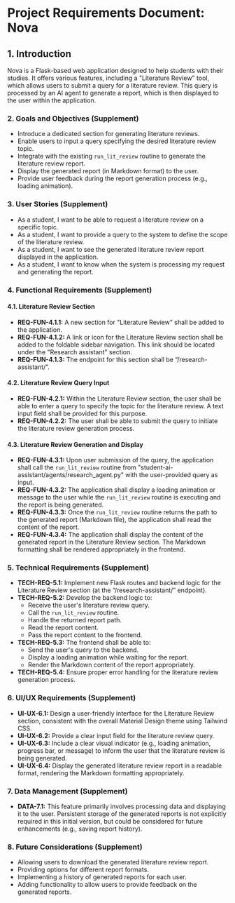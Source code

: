 # Project Requirements Document: Nova

## 1. Introduction

Nova is a Flask-based web application designed to help students with their studies. It offers various features, including a "Literature Review" tool, which allows users to submit a query for a literature review. This query is processed by an AI agent to generate a report, which is then displayed to the user within the application.

###   2. Goals and Objectives (Supplement)

* Introduce a dedicated section for generating literature reviews.
* Enable users to input a query specifying the desired literature review topic.
* Integrate with the existing `run_lit_review` routine to generate the literature review report.
* Display the generated report (in Markdown format) to the user.
* Provide user feedback during the report generation process (e.g., loading animation).

###   3. User Stories (Supplement)

* As a student, I want to be able to request a literature review on a specific topic.
* As a student, I want to provide a query to the system to define the scope of the literature review.
* As a student, I want to see the generated literature review report displayed in the application.
* As a student, I want to know when the system is processing my request and generating the report.

###   4. Functional Requirements (Supplement)

####   4.1. Literature Review Section

* **REQ-FUN-4.1.1:** A new section for "Literature Review" shall be added to the application.
* **REQ-FUN-4.1.2:** A link or icon for the Literature Review section shall be added to the foldable sidebar navigation. This link should be located under the "Research assistant" section.
* **REQ-FUN-4.1.3:** The endpoint for this section shall be “/research-assistant/”.

####   4.2. Literature Review Query Input

* **REQ-FUN-4.2.1:** Within the Literature Review section, the user shall be able to enter a query to specify the topic for the literature review. A text input field shall be provided for this purpose.
* **REQ-FUN-4.2.2:** The user shall be able to submit the query to initiate the literature review generation process.

####   4.3. Literature Review Generation and Display

* **REQ-FUN-4.3.1:** Upon user submission of the query, the application shall call the `run_lit_review` routine from "student-ai-assistant/agents/research_agent.py" with the user-provided query as input.
* **REQ-FUN-4.3.2:** The application shall display a loading animation or message to the user while the `run_lit_review` routine is executing and the report is being generated.
* **REQ-FUN-4.3.3:** Once the `run_lit_review` routine returns the path to the generated report (Markdown file), the application shall read the content of the report.
* **REQ-FUN-4.3.4:** The application shall display the content of the generated report in the Literature Review section. The Markdown formatting shall be rendered appropriately in the frontend.

###   5. Technical Requirements (Supplement)

* **TECH-REQ-5.1:** Implement new Flask routes and backend logic for the Literature Review section (at the “/research-assistant/” endpoint).
* **TECH-REQ-5.2:** Develop the backend logic to:
    * Receive the user's literature review query.
    * Call the `run_lit_review` routine.
    * Handle the returned report path.
    * Read the report content.
    * Pass the report content to the frontend.
* **TECH-REQ-5.3:** The frontend shall be able to:
    * Send the user's query to the backend.
    * Display a loading animation while waiting for the report.
    * Render the Markdown content of the report appropriately.
* **TECH-REQ-5.4:** Ensure proper error handling for the literature review generation process.

###   6. UI/UX Requirements (Supplement)

* **UI-UX-6.1:** Design a user-friendly interface for the Literature Review section, consistent with the overall Material Design theme using Tailwind CSS.
* **UI-UX-6.2:** Provide a clear input field for the literature review query.
* **UI-UX-6.3:** Include a clear visual indicator (e.g., loading animation, progress bar, or message) to inform the user that the literature review is being generated.
* **UI-UX-6.4:** Display the generated literature review report in a readable format, rendering the Markdown formatting appropriately.

###   7. Data Management (Supplement)

* **DATA-7.1:** This feature primarily involves processing data and displaying it to the user. Persistent storage of the generated reports is not explicitly required in this initial version, but could be considered for future enhancements (e.g., saving report history).

###   8. Future Considerations (Supplement)

* Allowing users to download the generated literature review report.
* Providing options for different report formats.
* Implementing a history of generated reports for each user.
* Adding functionality to allow users to provide feedback on the generated reports.